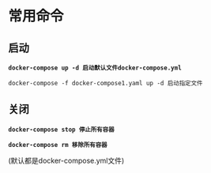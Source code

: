 

# 常用命令

## 启动

**`docker-compose up -d 启动默认文件docker-compose.yml`**

`docker-compose -f docker-compose1.yaml up -d 启动指定文件 `

## 关闭

**`docker-compose stop 停止所有容器`**

**`docker-compose rm 移除所有容器`**

(默认都是docker-compose.yml文件)